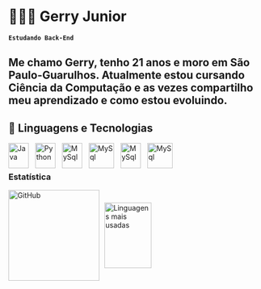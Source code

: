 # 🧑🏽‍💻 Gerry Junior

**`Estudando Back-End`**


Me chamo Gerry, tenho 21 anos e moro em São Paulo-Guarulhos. Atualmente estou cursando Ciência da Computação e as vezes compartilho meu aprendizado e como estou evoluindo.
---

## 🤖 Linguagens e Tecnologias 

<div>
    <img 
        align="left" 
        alt="Java"
        height="50" 
        width="40px" 
        style="padding-right: 10px;"
        src="https://cdn.jsdelivr.net/gh/devicons/devicon@latest/icons/java/java-original.svg"
    />
<img
        align="left" 
        alt="Python"
         height="50" 
        width="40px"
        style="padding-right: 10px;"
        src="https://cdn.jsdelivr.net/gh/devicons/devicon@latest/icons/python/python-original.svg" 
        />
<img
        align="left" 
        alt="MySql"
         height="50" 
        width="40px"
        style="padding-right: 10px;"
        src="https://cdn.jsdelivr.net/gh/devicons/devicon@latest/icons/mysql/mysql-original.svg" />
<img
        align="left" 
        alt="MySql"
         height="50" 
        width="50px"
        style="padding-right: 10px;"
        src="https://cdn.jsdelivr.net/gh/devicons/devicon@latest/icons/spring/spring-original-wordmark.svg" />
<img
        align="left" 
        alt="MySql"
         height="50" 
        width="40px"
        style="padding-right: 10px;"
        src="https://cdn.jsdelivr.net/gh/devicons/devicon@latest/icons/git/git-original.svg" />

<img   
        align="left" 
        alt="MySql"
         height="50" 
        width="50px"
        style="padding-right: 10px;"
        src="https://cdn.jsdelivr.net/gh/devicons/devicon@latest/icons/github/github-original.svg" /> 
            
</div>

<br/>
<br/>

### Estatística
<div style="display: flex; align-items: center;">
<img  
    alt="GitHub"
    height="180"  
    style="padding-right: 10px"
    src="https://github-readme-stats.vercel.app/api?username=Gerry-Junior&show_icons=true&theme=tokyonight&include_all_commits=true&locale=pt-br"
/>
<img
    alt="Linguagens mais usadas"
    height="130"
    style="width: 43%;"   
    style="padding-right: 10px"
    src="https://github-readme-stats.vercel.app/api/top-langs/?username=Gerry-Junior&theme=tokyonight&layout=compact&custom_title=Tecnologias&langs_count=5"
/>
</div>
